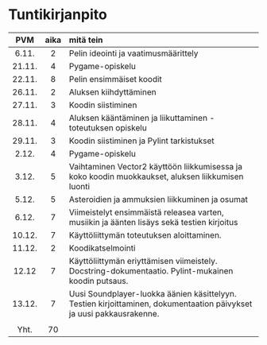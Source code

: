 # Tuntikirjanpito

| PVM | aika | mitä tein |
|:-----:|:----:|:-----|
| 6.11. | 2 | Pelin ideointi ja vaatimusmäärittely|
| 21.11.| 4 | Pygame-opiskelu|
| 22.11.| 8 | Pelin ensimmäiset koodit|
| 26.11.| 2 | Aluksen kiihdyttäminen |
| 27.11.| 3 | Koodin siistiminen |
| 28.11.| 4 | Aluksen kääntäminen ja liikuttaminen - toteutuksen opiskelu|
| 29.11.| 3 | Koodin siistiminen ja Pylint tarkistukset |
| 2.12. | 4 | Pygame-opiskelu |
| 3.12. | 5 | Vaihtaminen Vector2 käyttöön liikkumisessa ja koko koodin muokkaukset, aluksen liikkumisen luonti |
| 5.12. | 5 | Asteroidien ja ammuksien liikkuminen ja osumat|
| 6.12. | 7 | Viimeistelyt ensimmäistä releasea varten, musiikin ja äänten lisäys sekä testien kirjoitus |
| 10.12.| 7 | Käyttöliittymän toteutuksen aloittaminen.
| 11.12.| 2 | Koodikatselmointi
| 12.12 | 7 | Käyttöliittymän eriyttämisen viimeistely. Docstring-dokumentaatio. Pylint-mukainen koodin putsaus.
| 13.12.| 7 | Uusi Soundplayer-luokka äänien käsittelyyn. Testien kirjoittaminen, dokumentaation päivykset ja uusi pakkausrakenne.
||||
|Yht.   |70    |       |

